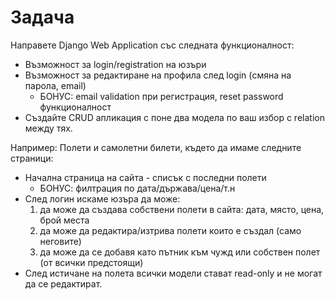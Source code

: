 # Задача

Направете Django Web Application със следната функционалност:
- Възможност за login/registration на юзъри
- Възможност за редактиране на профила след login (смяна на парола, email)
	* БОНУС: email validation при регистрация, reset password функционалност
- Създайте CRUD апликация с поне два модела по ваш избор с relation между тях.

Например: Полети и самолетни билети, където да имаме следните страници:
- Начална страница на сайта - списък с последни полети
	* БОНУС: филтрация по дата/държава/цена/т.н
- След логин искаме юзъра да може:
	1) да може да създава собствени полети в сайта: дата, място, цена, брой места
	2) да може да редактира/изтрива полети които е създал (само неговите)
	3) да може да се добавя като пътник към чужд или собствен полет (от всички предстоящи)
- След истичане на полета всички модели стават read-only и не могат да се редактират.

